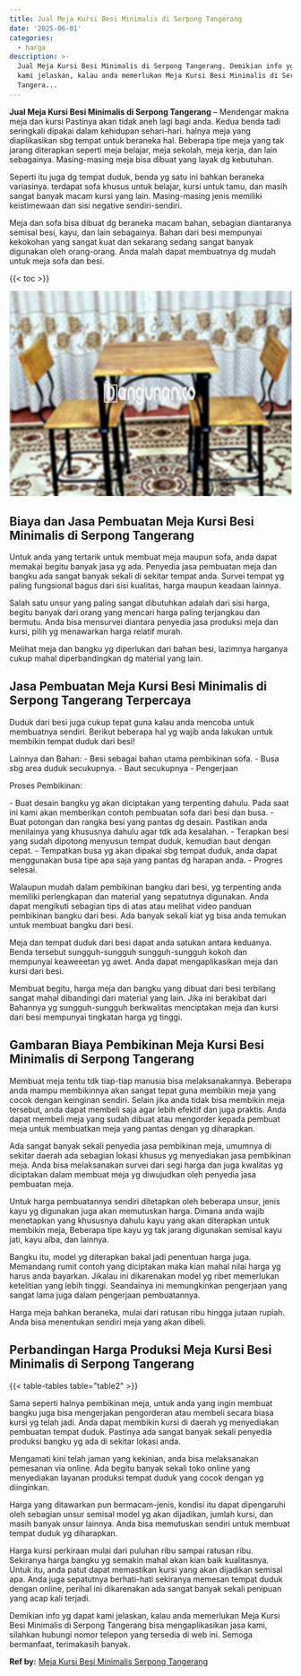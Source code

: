 ```yaml
---
title: Jual Meja Kursi Besi Minimalis di Serpong Tangerang
date: '2025-06-01'
categories:
  - harga
description: >-
  Jual Meja Kursi Besi Minimalis di Serpong Tangerang. Demikian info yg dapat
  kami jelaskan, kalau anda memerlukan Meja Kursi Besi Minimalis di Serpong
  Tangera...
---
```


**Jual Meja Kursi Besi Minimalis di Serpong Tangerang** – Mendengar makna meja dan kursi Pastinya akan tidak aneh lagi bagi anda. Kedua benda tadi seringkali dipakai dalam kehidupan sehari-hari. halnya meja yang diaplikasikan sbg tempat untuk beraneka hal. Beberapa tipe meja yang tak jarang diterapkan seperti meja belajar, meja sekolah, meja kerja, dan lain sebagainya. Masing-masing meja bisa dibuat yang layak dg kebutuhan.

Seperti itu juga dg tempat duduk, benda yg satu ini bahkan beraneka variasinya. terdapat sofa khusus untuk belajar, kursi untuk tamu, dan masih sangat banyak macam kursi yang lain. Masing-masing jenis memiliki keistimewaan dan sisi negative sendiri-sendiri.

Meja dan sofa bisa dibuat dg beraneka macam bahan, sebagian diantaranya semisal besi, kayu, dan lain sebagainya. Bahan dari besi mempunyai kekokohan yang sangat kuat dan sekarang sedang sangat banyak digunakan oleh orang-orang. Anda malah dapat membuatnya dg mudah untuk meja sofa dan besi.

{{< toc >}}

![Jual Meja Kursi Besi Minimalis di Serpong Tangerang](/images/jual-meja-besi-murah08.png)

## Biaya dan Jasa Pembuatan Meja Kursi Besi Minimalis di Serpong Tangerang

Untuk anda yang tertarik untuk membuat meja maupun sofa, anda dapat memakai begitu banyak jasa yg ada. Penyedia jasa pembuatan meja dan bangku ada sangat banyak sekali di sekitar tempat anda. Survei tempat yg paling fungsional bagus dari sisi kualitas, harga maupun keadaan lainnya.

Salah satu unsur yang paling sangat dibutuhkan adalah dari sisi harga, begitu banyak dari orang yang mencari harga paling terjangkau dan bermutu. Anda bisa mensurvei diantara penyedia jasa produksi meja dan kursi, pilih yg menawarkan harga relatif murah.

Melihat meja dan bangku yg diperlukan dari bahan besi, lazimnya harganya cukup mahal diperbandingkan dg material yang lain.

## Jasa Pembuatan Meja Kursi Besi Minimalis di Serpong Tangerang Terpercaya

Duduk dari besi juga cukup tepat guna kalau anda mencoba untuk membuatnya sendiri. Berikut beberapa hal yg wajib anda lakukan untuk membikin tempat duduk dari besi!

Lainnya dan Bahan: - Besi sebagai bahan utama pembikinan sofa. - Busa sbg area duduk secukupnya. - Baut secukupnya - Pengerjaan

Proses Pembikinan:

\- Buat desain bangku yg akan diciptakan yang terpenting dahulu. Pada saat ini kami akan memberikan contoh pembuatan sofa dari besi dan busa. - Buat potongan dan rangka besi yang pantas dg desain. Pastikan anda menilainya yang khususnya dahulu agar tdk ada kesalahan. - Terapkan besi yang sudah dipotong menyusun tempat duduk, kemudian baut dengan cepat. - Tempatkan busa yg akan dipakai sbg tempat duduk, anda dapat menggunakan busa tipe apa saja yang pantas dg harapan anda. - Progres selesai.

Walaupun mudah dalam pembikinan bangku dari besi, yg terpenting anda memiliki perlengkapan dan material yang sepatutnya digunakan. Anda dapat mengikuti sebagian tips di atas atau melihat video panduan pembikinan bangku dari besi. Ada banyak sekali kiat yg bisa anda temukan untuk membuat bangku dari besi.

Meja dan tempat duduk dari besi dapat anda satukan antara keduanya. Benda tersebut sungguh-sungguh sungguh-sungguh kokoh dan mempunyai keaweeetan yg awet. Anda dapat mengaplikasikan meja dan kursi dari besi.

Membuat begitu, harga meja dan bangku yang dibuat dari besi terbilang sangat mahal dibandingi dari material yang lain. Jika ini berakibat dari Bahannya yg sungguh-sungguh berkwalitas menciptakan meja dan kursi dari besi mempunyai tingkatan harga yg tinggi.

## Gambaran Biaya Pembikinan Meja Kursi Besi Minimalis di Serpong Tangerang

Membuat meja tentu tdk tiap-tiap manusia bisa melaksanakannya. Beberapa anda mampu membikinnya akan sangat tepat guna membikin meja yang cocok dengan keinginan sendiri. Selain jika anda tidak bisa membikin meja tersebut, anda dapat membeli saja agar lebih efektif dan juga praktis. Anda dapat membeli meja yang sudah dibuat atau mengorder kepada pembuat meja untuk membuatkan meja yang pantas dengan yg diharapkan.

Ada sangat banyak sekali penyedia jasa pembikinan meja, umumnya di sekitar daerah ada sebagian lokasi khusus yg menyediakan jasa pembikinan meja. Anda bisa melaksanakan survei dari segi harga dan juga kwalitas yg diciptakan dalam membuat meja yg diwujudkan oleh penyedia jasa pembuatan meja.

Untuk harga pembuatannya sendiri ditetapkan oleh beberapa unsur, jenis kayu yg digunakan juga akan memutuskan harga. Dimana anda wajib menetapkan yang khususnya dahulu kayu yang akan diterapkan untuk membikin meja, Beberapa tipe kayu yg tak jarang digunakan semisal kayu jati, kayu alba, dan lainnya.

Bangku itu, model yg diterapkan bakal jadi penentuan harga juga. Memandang rumit contoh yang diciptakan maka kian mahal nilai harga yg harus anda bayarkan. Jikalau ini dikarenakan model yg ribet memerlukan ketelitian yang lebih tinggi. Seandainya ini memungkinkan pengerjaan yang sangat lama juga dalam pengerjaan pembuatannya.

Harga meja bahkan beraneka, mulai dari ratusan ribu hingga jutaan rupiah. Anda bisa menentukan sendiri meja yang akan dibeli.

## Perbandingan Harga Produksi Meja Kursi Besi Minimalis di Serpong Tangerang

{{< table-tables table="table2" >}}

Sama seperti halnya pembikinan meja, untuk anda yang ingin membuat bangku juga bisa mengerjakan pengorderan atau membeli secara biasa kursi yg telah jadi. Anda dapat membikin kursi di daerah yg menyediakan pembuatan tempat duduk. Pastinya ada sangat banyak sekali penyedia produksi bangku yg ada di sekitar lokasi anda.

Mengamati kini telah jaman yang kekinian, anda bisa melaksanakan pemesanan via online. Ada begitu banyak sekali toko online yang menyediakan layanan produksi tempat duduk yang cocok dengan yg diinginkan.

Harga yang ditawarkan pun bermacam-jenis, kondisi itu dapat dipengaruhi oleh sebagian unsur semisal model yg akan dijadikan, jumlah kursi, dan masih banyak unsur lainnya. Anda bisa memutuskan sendiri untuk membuat tempat duduk yg diharapkan.

Harga kursi perkiraan mulai dari puluhan ribu sampai ratusan ribu. Sekiranya harga bangku yg semakin mahal akan kian baik kualitasnya. Untuk itu, anda patut dapat memastikan kursi yang akan dijadikan semisal apa. Anda juga sepatutnya berhati-hati sekiranya memesan tempat duduk dengan online, perihal ini dikarenakan ada sangat banyak sekali penipuan yang acap kali terjadi.

Demikian info yg dapat kami jelaskan, kalau anda memerlukan Meja Kursi Besi Minimalis di Serpong Tangerang bisa mengaplikasikan jasa kami, silahkan hubungi nomor telepon yang tersedia di web ini. Semoga bermanfaat, terimakasih banyak.

**Ref by:** [Meja Kursi Besi Minimalis Serpong Tangerang](https://id.wikipedia.org/wiki/Meja)

